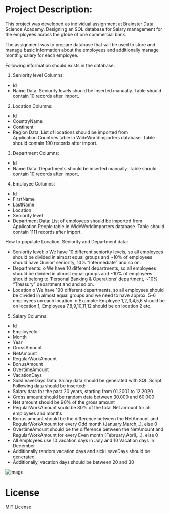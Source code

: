 # Project Description:
This project was developed as individual assignment at Brainster Data Science Academy.  Designing an SQL database for Salary management for the employees across the globe of one commercial bank.

The assignment was to prepare database that will be used to store and manage basic information about the employees and additionally manage monthly salary for each employee. 

Following information should exists in the database:
1.	Seniority level
Columns:
  -	Id
  -	Name
Data:
Seniority levels should be inserted manually.
Table should contain 10 records after import.

2.	Location
Columns:
  -	Id
  -	CountryName
  -	Continent
  -	Region 
Data:
List of locations should be imported from Application.Countries table in WideWorldImporters database.
Table should contain 190 records after import.

3.	Department
Columns:
  -	Id
  -	Name
Data:
Departments should be inserted manually.
Table should contain 10 records after import.

4.	Employee
Columns:
  -	Id
  -	FirstName
  -	LastName
  -	Location
  -	Seniority level
  -	Department
Data:
List of employees should be imported from Application.People table in WideWorldImporters database.
Table should contain 1111 records after import.

How to populate Location, Seniority and Department data: 
  -	Seniority level:
  o	We have 10 different seniority levels, so all employees should be divided in almost equal groups and ~10% of employees should have ‘Junior’ seniority, 10% “Intermediate” and so on.
  -	Departments:
  o	We have 10 different departments, so all employees should be divided in almost equal groups and ~10% of employees should belong to ‘Personal Banking & Operations’ department, ~10% “Treasury” department and and so on.
  -	Location
  o	We have 190 different departments, so all employees should be divided in almost equal groups and we need to have approx. 5-6 employees on each location.
  o	Example: Employee 1,2,3,4,5,6 should be on location 1, Employees 7,8,9,10,11,12 should be on location 2 etc.

5.	Salary
Columns:
  -	Id
  -	EmployeeId
  -	Month
  -	Year
  -	GrossAmount
  -	NetAmount
  -	RegularWorkAmount
  -	BonusAmount
  -	OvertimeAmount
  -	VacationDays
  -	SickLeaveDays
Data:
Salary data should be generated with SQL Script.
Following data should be inserted:
  -	Salary data for the past 20 years, starting from 01.2001 to 12.2020 
  -	Gross amount should be random data between 30.000 and 60.000 
  -	Net amount should be 90% of the gross amount
  -	RegularWorkAmount sould be 80% of the total Net amount for all employees and months
  -	Bonus amount should be the difference between the NetAmount and RegularWorkAmount for every Odd month (January,March,..), else 0
  -	OvertimeAmount  should be the difference between the NetAmount and RegularWorkAmount for every Even month (February,April,…), else 0
  -	All employees use 10 vacation days in July and 10 Vacation days in December
  -	Additionally random vacation days and sickLeaveDays should be generated.
  -	Additionally, vacation days should be between 20 and 30



![image](https://github.com/VesnaPop-Dimitrijoska/SQL_Project/assets/144008804/8ff84f94-45b9-4138-98e5-37d73c32d6d8)

# License
MIT License
#
